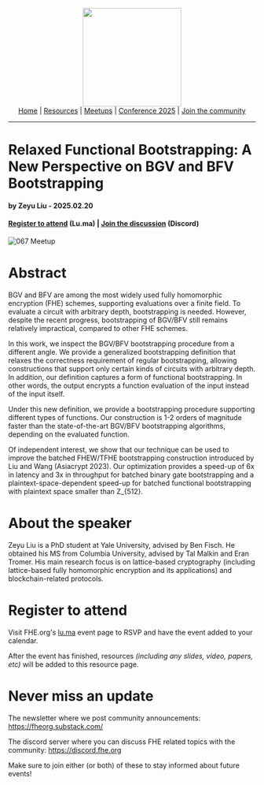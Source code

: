 <!-- Main header navigation -->
<p align="center">
  <img width="200" src="https://user-images.githubusercontent.com/5758427/180978488-db825482-5a58-4c7c-9589-c494a6f0be04.png"><br/>
  <a href="https://fhe-org.github.io">Home</a> | <a href="https://fhe-org.github.io/resources">Resources</a> | <a href="https://fhe-org.github.io/meetups/">Meetups</a> | <a href="https://fhe-org.github.io/conferences/conference-2025/">Conference 2025</a> | <a href="https://fhe-org.github.io/community">Join the community</a>
</p>
<hr/>
<!-- /Main header navigation -->


# Relaxed Functional Bootstrapping: A New Perspective on BGV and BFV Bootstrapping
#### by Zeyu Liu - 2025.02.20
#### <a href="https://lu.ma/wih1t96j">Register to attend</a> (Lu.ma) | <!-- Video recording (Youtube) --> <!--| <a href="">Slides</a> (Github) |--> <a href="https://discord.fhe.org">Join the discussion</a> (Discord)

![067 Meetup](https://github.com/user-attachments/assets/8208a6a4-5c56-4ea6-9cad-d210a0b8cb2e)


# Abstract

BGV and BFV are among the most widely used fully homomorphic encryption (FHE) schemes, supporting evaluations over a finite field. To evaluate a circuit with arbitrary depth, bootstrapping is needed. However, despite the recent progress, bootstrapping of BGV/BFV still remains relatively impractical, compared to other FHE schemes.

​In this work, we inspect the BGV/BFV bootstrapping procedure from a different angle. We provide a generalized bootstrapping definition that relaxes the correctness requirement of regular bootstrapping, allowing constructions that support only certain kinds of circuits with arbitrary depth. In addition, our definition captures a form of functional bootstrapping. In other words, the output encrypts a function evaluation of the input instead of the input itself.

Under this new definition, we provide a bootstrapping procedure supporting different types of functions. Our construction is 1-2 orders of magnitude faster than the state-of-the-art BGV/BFV bootstrapping algorithms, depending on the evaluated function.

Of independent interest, we show that our technique can be used to improve the batched FHEW/TFHE bootstrapping construction introduced by Liu and Wang (Asiacrypt 2023). Our optimization provides a speed-up of 6x in latency and 3x in throughput for batched binary gate bootstrapping and a plaintext-space-dependent speed-up for batched functional bootstrapping with plaintext space smaller than Z_{512}.

# About the speaker

Zeyu Liu is a PhD student at Yale University, advised by Ben Fisch. He obtained his MS from Columbia University, advised by Tal Malkin and Eran Tromer. His main research focus is on lattice-based cryptography (including lattice-based fully homomorphic encryption and its applications) and blockchain-related protocols.

# Register to attend

Visit FHE.org's [lu.ma](https://lu.ma/wih1t96j) event page to RSVP and have the event added to your calendar.

After the event has finished, resources *(including any slides, video, papers, etc)* will be added to this resource page.

# Never miss an update

The newsletter where we post community announcements: https://fheorg.substack.com/

The discord server where you can discuss FHE related topics with the community: https://discord.fhe.org

Make sure to join either (or both) of these to stay informed about future events!
